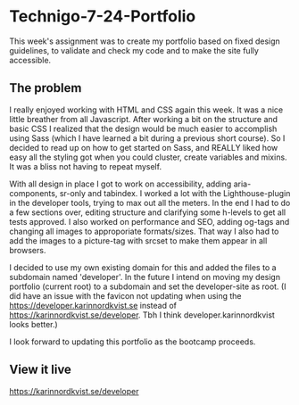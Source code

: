 # Technigo-7-24-Portfolio

This week's assignment was to create my portfolio based on fixed design guidelines, to validate and check my code and to make the site fully accessible.

## The problem

I really enjoyed working with HTML and CSS again this week. It was a nice little breather from all Javascript. After working a bit on the structure and basic CSS I realized that the design would be much easier to accomplish using Sass (which I have learned a bit during a previous short course). So I decided to read up on how to get started on Sass, and REALLY liked how easy all the styling got when you could cluster, create variables and mixins. It was a bliss not having to repeat myself.

With all design in place I got to work on accessibility, adding aria-components, sr-only and tabindex. I worked a lot with the Lighthouse-plugin in the developer tools, trying to max out all the meters. In the end I had to do a few sections over, editing structure and clarifying some h-levels to get all tests approved. I also worked on performance and SEO, adding og-tags and changing all images to approporiate formats/sizes. That way I also had to add the images to a picture-tag with srcset to make them appear in all browsers.

I decided to use my own existing domain for this and added the files to a subdomain named 'developer'. In the future I intend on moving my design portfolio (current root) to a subdomain and set the developer-site as root. (I did have an issue with the favicon not updating when using the https://developer.karinnordkvist.se instead of https://karinnordkvist.se/developer. Tbh I think developer.karinnordkvist looks better.)

I look forward to updating this portfolio as the bootcamp proceeds.

## View it live

https://karinnordkvist.se/developer
